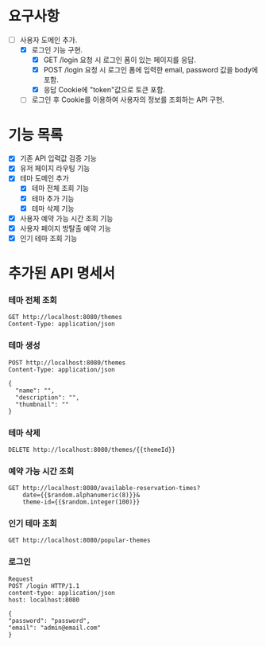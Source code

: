 # 요구사항

- [ ] 사용자 도메인 추가.
    - [x] 로그인 기능 구현.
        - [x] GET /login 요청 시 로그인 폼이 있는 페이지를 응답.
        - [x] POST /login 요청 시 로그인 폼에 입력한 email, password 값을 body에 포함.
        - [x] 응답 Cookie에 "token"값으로 토큰 포함.
    - [ ] 로그인 후 Cookie를 이용하여 사용자의 정보를 조회하는 API 구현.

# 기능 목록

- [X] 기존 API 입력값 검증 기능
- [X] 유저 페이지 라우팅 기능
- [X] 테마 도메인 추가
    - [X] 테마 전체 조회 기능
    - [X] 테마 추가 기능
    - [X] 테마 삭제 기능
- [X] 사용자 예약 가능 시간 조회 기능
- [X] 사용자 페이지 방탈출 예약 기능
- [X] 인기 테마 조회 기능

# 추가된 API 명세서

### 테마 전체 조회

```http request
GET http://localhost:8080/themes
Content-Type: application/json
```

### 테마 생성

```http request
POST http://localhost:8080/themes
Content-Type: application/json

{
  "name": "",
  "description": "",
  "thumbnail": ""
}
```

### 테마 삭제

```http request
DELETE http://localhost:8080/themes/{{themeId}}
```

### 예약 가능 시간 조회

```http request
GET http://localhost:8080/available-reservation-times?
    date={{$random.alphanumeric(8)}}&
    theme-id={{$random.integer(100)}}
```

### 인기 테마 조회

```http request
GET http://localhost:8080/popular-themes
```

### 로그인

```http request
Request
POST /login HTTP/1.1
content-type: application/json
host: localhost:8080

{
"password": "password",
"email": "admin@email.com"
}
```
